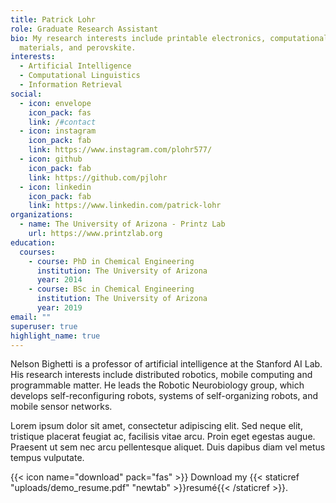 ```yaml
---
title: Patrick Lohr
role: Graduate Research Assistant
bio: My research interests include printable electronics, computational
  materials, and perovskite.
interests:
  - Artificial Intelligence
  - Computational Linguistics
  - Information Retrieval
social:
  - icon: envelope
    icon_pack: fas
    link: /#contact
  - icon: instagram
    icon_pack: fab
    link: https://www.instagram.com/plohr577/
  - icon: github
    icon_pack: fab
    link: https://github.com/pjlohr
  - icon: linkedin
    icon_pack: fab
    link: https://www.linkedin.com/patrick-lohr
organizations:
  - name: The University of Arizona - Printz Lab
    url: https://www.printzlab.org
education:
  courses:
    - course: PhD in Chemical Engineering
      institution: The University of Arizona
      year: 2014
    - course: BSc in Chemical Engineering
      institution: The University of Arizona
      year: 2019
email: ""
superuser: true
highlight_name: true
---
```


Nelson Bighetti is a professor of artificial intelligence at the Stanford AI Lab. His research interests include distributed robotics, mobile computing and programmable matter. He leads the Robotic Neurobiology group, which develops self-reconfiguring robots, systems of self-organizing robots, and mobile sensor networks.

Lorem ipsum dolor sit amet, consectetur adipiscing elit. Sed neque elit, tristique placerat feugiat ac, facilisis vitae arcu. Proin eget egestas augue. Praesent ut sem nec arcu pellentesque aliquet. Duis dapibus diam vel metus tempus vulputate.

{{< icon name="download" pack="fas" >}} Download my {{< staticref "uploads/demo_resume.pdf" "newtab" >}}resumé{{< /staticref >}}.
